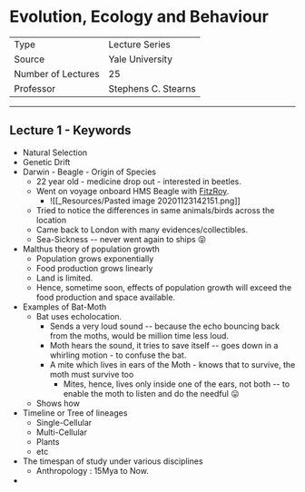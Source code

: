 # Evolution, Ecology and Behaviour

|                    |                     |
| ------------------ | ------------------- |
| Type               | Lecture Series      |
| Source             | Yale University     |
| Number of Lectures | 25                  |
| Professor          | Stephens C. Stearns |

***

## Lecture 1 - Keywords
* Natural Selection 
* Genetic Drift
* Darwin - Beagle - Origin of Species
	* 22 year old - medicine drop out - interested in beetles.
	* Went on voyage onboard HMS Beagle with [FitzRoy](https://en.wikipedia.org/wiki/Robert_FitzRoy).
		* ![[_Resources/Pasted image 20201123142151.png]]
	* Tried to notice the differences in same animals/birds across the location
	* Came back to London with many evidences/collectibles.
	* Sea-Sickness -- never went again to ships 😝
* Malthus theory of population growth
	* Population grows exponentially
	* Food production grows linearly
	* Land is limited.
	* Hence, sometime soon, effects of population growth will exceed the food production and space available.
* Examples of Bat-Moth
	* Bat uses echolocation.
		* Sends a very loud sound -- because the echo bouncing back from the moths, would be million time less loud. 
		* Moth hears the sound, it tries to save itself -- goes down in a whirling motion - to confuse the bat.
		* A mite which lives in ears of the Moth - knows that to survive, the moth must survive too
			* Mites, hence, lives only inside one of the ears, not both -- to enable the moth to listen and do the needful 😛
	* Shows how
* Timeline or Tree of lineages
	* Single-Cellular
	* Multi-Cellular
	* Plants
	* etc
* The timespan of study under various disciplines
	* Anthropology : 15Mya to Now.
* 